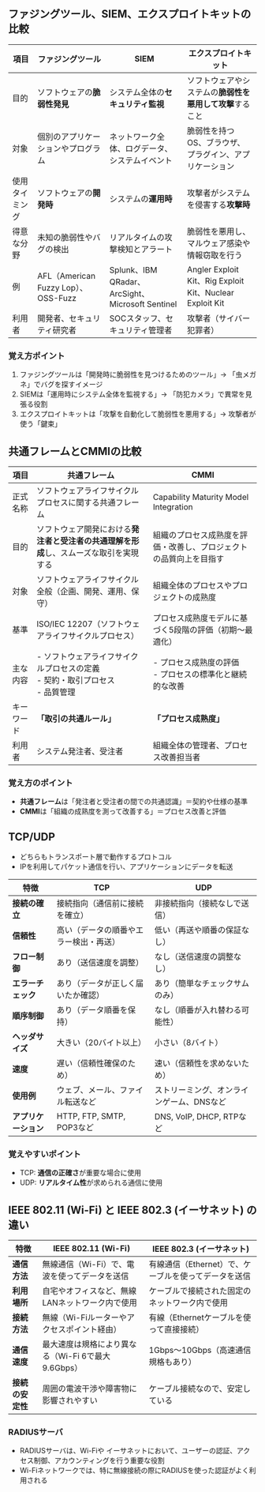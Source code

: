 

## **ファジングツール、SIEM、エクスプロイトキットの比較**

| 項目              | **ファジングツール**                                            | **SIEM**                                                      | **エクスプロイトキット**                                         |
|-------------------------|-------------------------------------------------------------|--------------------------------------------------------------|-----------------------------------------------------------------|
| 目的               | ソフトウェアの**脆弱性発見**                                    | システム全体の**セキュリティ監視**                              | ソフトウェアやシステムの**脆弱性を悪用して攻撃**すること            |
| 対象               | 個別のアプリケーションやプログラム                              | ネットワーク全体、ログデータ、システムイベント                  | 脆弱性を持つOS、ブラウザ、プラグイン、アプリケーション              |
| 使用タイミング     | ソフトウェアの**開発時**                                       | システムの**運用時**                                           | 攻撃者がシステムを侵害する**攻撃時**                              |
| 得意な分野         | 未知の脆弱性やバグの検出                                       | リアルタイムの攻撃検知とアラート                               | 脆弱性を悪用し、マルウェア感染や情報窃取を行う                    |
| 例                | AFL（American Fuzzy Lop）、OSS-Fuzz                          | Splunk、IBM QRadar、ArcSight、Microsoft Sentinel              | Angler Exploit Kit、Rig Exploit Kit、Nuclear Exploit Kit        |
| 利用者             | 開発者、セキュリティ研究者                                     | SOCスタッフ、セキュリティ管理者                                | 攻撃者（サイバー犯罪者）                                          |



### 覚え方ポイント
1. ファジングツールは「開発時に脆弱性を見つけるためのツール」→ 「虫メガネ」でバグを探すイメージ
2. SIEMは「運用時にシステム全体を監視する」→ 「防犯カメラ」で異常を見張る役割
3. エクスプロイトキットは「攻撃を自動化して脆弱性を悪用する」→ 攻撃者が使う「鍵束」




## **共通フレームとCMMIの比較**

| 項目          | **共通フレーム**                                                                                                                                     | **CMMI**                                                                                     |
|----------------------|----------------------------------------------------------------------------------------------------------------------------------------------------|---------------------------------------------------------------------------------------------|
| 正式名称         | ソフトウェアライフサイクルプロセスに関する共通フレーム                                                                                            | Capability Maturity Model Integration                                                      |
| 目的           | ソフトウェア開発における**発注者と受注者の共通理解を形成**し、スムーズな取引を実現する                                                              | 組織のプロセス成熟度を評価・改善し、プロジェクトの品質向上を目指す                                                               |
| 対象           | ソフトウェアライフサイクル全般（企画、開発、運用、保守）                                                                                             | 組織全体のプロセスやプロジェクトの成熟度                                                   |
| 基準           | ISO/IEC 12207（ソフトウェアライフサイクルプロセス）                                                                                                | プロセス成熟度モデルに基づく5段階の評価（初期～最適化）                                      |
| 主な内容         | - ソフトウェアライフサイクルプロセスの定義 <br> - 契約・取引プロセス <br> - 品質管理                                                               | - プロセス成熟度の評価 <br> - プロセスの標準化と継続的な改善                                  |
| キーワード | **「取引の共通ルール」**                                                                                                                          | **「プロセス成熟度」**                                                                     |
| 利用者          | システム発注者、受注者                                                                                                                             | 組織全体の管理者、プロセス改善担当者                                                      |

### **覚え方のポイント**
- **共通フレーム**は「発注者と受注者の間での共通認識」＝契約や仕様の基準  
- **CMMI**は「組織の成熟度を測って改善する」＝プロセス改善と評価



## TCP/UDP

- どちらもトランスポート層で動作するプロトコル
- IPを利用してパケット通信を行い、アプリケーションにデータを転送

| 特徴                         | **TCP**                           | **UDP**                           |
|----------------------------|-----------------------------------|-----------------------------------|
| **接続の確立**              | 接続指向（通信前に接続を確立）   | 非接続指向（接続なしで送信）     |
| **信頼性**                  | 高い（データの順番やエラー検出・再送） | 低い（再送や順番の保証なし）     |
| **フロー制御**              | あり（送信速度を調整）            | なし（送信速度の調整なし）       |
| **エラーチェック**          | あり（データが正しく届いたか確認） | あり（簡単なチェックサムのみ）   |
| **順序制御**                | あり（データ順番を保持）         | なし（順番が入れ替わる可能性）   |
| **ヘッダサイズ**            | 大きい（20バイト以上）            | 小さい（8バイト）                |
| **速度**                    | 遅い（信頼性確保のため）         | 速い（信頼性を求めないため）     |
| **使用例**                  | ウェブ、メール、ファイル転送など   | ストリーミング、オンラインゲーム、DNSなど |
| **アプリケーション**        | HTTP, FTP, SMTP, POP3など         | DNS, VoIP, DHCP, RTPなど         |

### 覚えやすいポイント
- TCP: **通信の正確さ**が重要な場合に使用
- UDP: **リアルタイム性**が求められる通信に使用



## IEEE 802.11 (Wi-Fi) と IEEE 802.3 (イーサネット) の違い

| 特徴                 | **IEEE 802.11 (Wi-Fi)**                         | **IEEE 802.3 (イーサネット)**                       |
|----------------------|-----------------------------------------------|-------------------------------------------------|
| **通信方法**         | 無線通信（Wi-Fi）で、電波を使ってデータを送信  | 有線通信（Ethernet）で、ケーブルを使ってデータを送信 |
| **利用場所**         | 自宅やオフィスなど、無線LANネットワーク内で使用 | ケーブルで接続された固定のネットワーク内で使用   |
| **接続方法**         | 無線（Wi-Fiルーターやアクセスポイント経由）   | 有線（Ethernetケーブルを使って直接接続）         |
| **通信速度**         | 最大速度は規格により異なる（Wi-Fi 6で最大9.6Gbps） | 1Gbps～10Gbps（高速通信規格もあり）              |
| **接続の安定性**     | 周囲の電波干渉や障害物に影響されやすい         | ケーブル接続なので、安定している                 |

### RADIUSサーバ
- RADIUSサーバは、Wi-Fiや イーサネットにおいて、ユーザーの認証、アクセス制御、アカウンティングを行う重要な役割
- Wi-Fiネットワークでは、特に無線接続の際にRADIUSを使った認証がよく利用される
